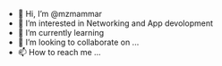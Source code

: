 - 👋 Hi, I’m @mzmammar
- 👀 I’m interested in Networking and App devolopment
- 🌱 I’m currently learning 
- 💞️ I’m looking to collaborate on ...
- 📫 How to reach me ...

<!---
mzmammar/mzmammar is a ✨ special ✨ repository because its `README.md` (this file) appears on your GitHub profile.
You can click the Preview link to take a look at your changes.
--->
